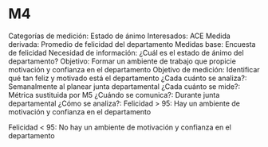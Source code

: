 # M4

Categorías de medición: Estado de ánimo
Interesados: ACE
Medida derivada: Promedio de felicidad del departamento
Medidas base: Encuesta de felicidad
Necesidad de información: ¿Cuál es el estado de ánimo del departamento?
Objetivo: Formar un ambiente de trabajo que propicie motivación y confianza en el departamento
Objetivo de medición: Identificar qué tan feliz y motivado está el departamento
¿Cada cuánto se analiza?: Semanalmente al planear junta departamental
¿Cada cuánto se mide?: Métrica sustituida por M5
¿Cuándo se comunica?: Durante junta departamental
¿Cómo se analiza?: Felicidad > 95: Hay un ambiente de motivación y confianza en el departamento

Felicidad < 95: No hay un ambiente de motivación y confianza en el departamento